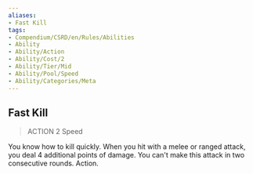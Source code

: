 ```yaml
---
aliases:
- Fast Kill
tags:
- Compendium/CSRD/en/Rules/Abilities
- Ability
- Ability/Action
- Ability/Cost/2
- Ability/Tier/Mid
- Ability/Pool/Speed
- Ability/Categories/Meta
---
```


  
## Fast Kill  
>ACTION 2  Speed  
  
You know how to kill quickly. When you hit with a melee or ranged attack, you deal 4 additional points of damage. You can't make this attack in two consecutive rounds. Action.